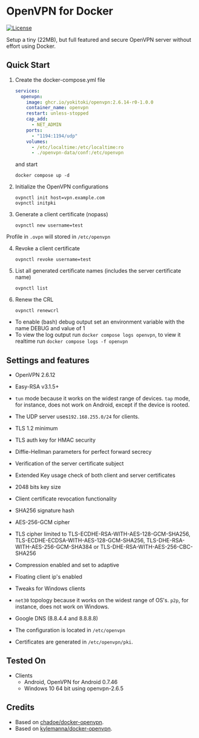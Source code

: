 # OpenVPN for Docker

[![License](https://img.shields.io/badge/license-MIT-blue.svg)](https://raw.githubusercontent.com/chadoe/docker-openvpn/master/LICENSE)

Setup a tiny (22MB), but full featured and secure OpenVPN server without effort using Docker.

## Quick Start

1. Create the docker-compose.yml file
   ```yaml
   services:
     openvpn:
       image: ghcr.io/yokitoki/openvpn:2.6.14-r0-1.0.0
       container_name: openvpn
       restart: unless-stopped
       cap_add:
         - NET_ADMIN
       ports:
         - "1194:1194/udp"
       volumes:
         - /etc/localtime:/etc/localtime:ro
         - ./openvpn-data/conf:/etc/openvpn
   ```
   and start

   ```shell
   docker compose up -d
   ```

2. Initialize the OpenVPN configurations
   ```shell
   ovpnctl init host=vpn.example.com
   ovpnctl initpki
   ```

3. Generate a client certificate (nopass)
   ```shell
   ovpnctl new username=test
   ```
Profile in `.ovpn` will stored in `/etc/openvpn`

4. Revoke a client certificate
   ```shell
   ovpnctl revoke username=test
   ```
5. List all generated certificate names (includes the server certificate name)
   ```shell
   ovpnctl list
   ```

6. Renew the CRL
   ```shell
   ovpnctl renewcrl
   ```


* To enable (bash) debug output set an environment variable with the name DEBUG and value of 1
* To view the log output run `docker compose logs openvpn`, to view it realtime run `docker compose logs -f openvpn`

## Settings and features
* OpenVPN 2.6.12
* Easy-RSA v3.1.5+
* `tun` mode because it works on the widest range of devices. `tap` mode, for instance, does not work on Android, except if the device is rooted.
* The UDP server uses`192.168.255.0/24` for clients.
* TLS 1.2 minimum
* TLS auth key for HMAC security
* Diffie-Hellman parameters for perfect forward secrecy
* Verification of the server certificate subject
* Extended Key usage check of both client and server certificates
* 2048 bits key size
* Client certificate revocation functionality
* SHA256 signature hash
* AES-256-GCM cipher
* TLS cipher limited to TLS-ECDHE-RSA-WITH-AES-128-GCM-SHA256, TLS-ECDHE-ECDSA-WITH-AES-128-GCM-SHA256, TLS-DHE-RSA-WITH-AES-256-GCM-SHA384 or TLS-DHE-RSA-WITH-AES-256-CBC-SHA256
* Compression enabled and set to adaptive
* Floating client ip's enabled
* Tweaks for Windows clients
* `net30` topology because it works on the widest range of OS's. `p2p`, for instance, does not work on Windows.
* Google DNS (8.8.4.4 and 8.8.8.8)

* The configuration is located in `/etc/openvpn`
* Certificates are generated in `/etc/openvpn/pki`.


## Tested On

* Clients
  * Android, OpenVPN for Android 0.7.46
  * Windows 10 64 bit using openvpn-2.6.5

## Credits

- Based on [chadoe/docker-openvpn](https://github.com/chadoe/docker-openvpn).
- Based on [kylemanna/docker-openvpn](https://github.com/kylemanna/docker-openvpn).

